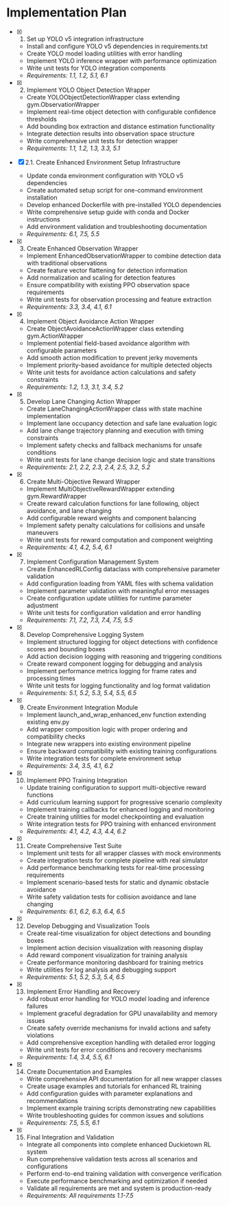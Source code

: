 # Implementation Plan

- [x] 1. Set up YOLO v5 integration infrastructure
  - Install and configure YOLO v5 dependencies in requirements.txt
  - Create YOLO model loading utilities with error handling
  - Implement YOLO inference wrapper with performance optimization
  - Write unit tests for YOLO integration components
  - _Requirements: 1.1, 1.2, 5.1, 6.1_

- [x] 2. Implement YOLO Object Detection Wrapper
  - Create YOLOObjectDetectionWrapper class extending gym.ObservationWrapper
  - Implement real-time object detection with configurable confidence thresholds
  - Add bounding box extraction and distance estimation functionality
  - Integrate detection results into observation space structure
  - Write comprehensive unit tests for detection wrapper
  - _Requirements: 1.1, 1.2, 1.3, 3.3, 5.1_

- [x] 2.1. Create Enhanced Environment Setup Infrastructure
  - Update conda environment configuration with YOLO v5 dependencies
  - Create automated setup script for one-command environment installation
  - Develop enhanced Dockerfile with pre-installed YOLO dependencies
  - Write comprehensive setup guide with conda and Docker instructions
  - Add environment validation and troubleshooting documentation
  - _Requirements: 6.1, 7.5, 5.5_

- [x] 3. Create Enhanced Observation Wrapper
  - Implement EnhancedObservationWrapper to combine detection data with traditional observations
  - Create feature vector flattening for detection information
  - Add normalization and scaling for detection features
  - Ensure compatibility with existing PPO observation space requirements
  - Write unit tests for observation processing and feature extraction
  - _Requirements: 3.3, 3.4, 4.1, 6.1_

- [x] 4. Implement Object Avoidance Action Wrapper
  - Create ObjectAvoidanceActionWrapper class extending gym.ActionWrapper
  - Implement potential field-based avoidance algorithm with configurable parameters
  - Add smooth action modification to prevent jerky movements
  - Implement priority-based avoidance for multiple detected objects
  - Write unit tests for avoidance action calculations and safety constraints
  - _Requirements: 1.2, 1.3, 3.1, 3.4, 5.2_

- [x] 5. Develop Lane Changing Action Wrapper
  - Create LaneChangingActionWrapper class with state machine implementation
  - Implement lane occupancy detection and safe lane evaluation logic
  - Add lane change trajectory planning and execution with timing constraints
  - Implement safety checks and fallback mechanisms for unsafe conditions
  - Write unit tests for lane change decision logic and state transitions
  - _Requirements: 2.1, 2.2, 2.3, 2.4, 2.5, 3.2, 5.2_

- [x] 6. Create Multi-Objective Reward Wrapper
  - Implement MultiObjectiveRewardWrapper extending gym.RewardWrapper
  - Create reward calculation functions for lane following, object avoidance, and lane changing
  - Add configurable reward weights and component balancing
  - Implement safety penalty calculations for collisions and unsafe maneuvers
  - Write unit tests for reward computation and component weighting
  - _Requirements: 4.1, 4.2, 5.4, 6.1_

- [x] 7. Implement Configuration Management System
  - Create EnhancedRLConfig dataclass with comprehensive parameter validation
  - Add configuration loading from YAML files with schema validation
  - Implement parameter validation with meaningful error messages
  - Create configuration update utilities for runtime parameter adjustment
  - Write unit tests for configuration validation and error handling
  - _Requirements: 7.1, 7.2, 7.3, 7.4, 7.5, 5.5_

- [x] 8. Develop Comprehensive Logging System
  - Implement structured logging for object detections with confidence scores and bounding boxes
  - Add action decision logging with reasoning and triggering conditions
  - Create reward component logging for debugging and analysis
  - Implement performance metrics logging for frame rates and processing times
  - Write unit tests for logging functionality and log format validation
  - _Requirements: 5.1, 5.2, 5.3, 5.4, 5.5, 6.5_

- [x] 9. Create Environment Integration Module
  - Implement launch_and_wrap_enhanced_env function extending existing env.py
  - Add wrapper composition logic with proper ordering and compatibility checks
  - Integrate new wrappers into existing environment pipeline
  - Ensure backward compatibility with existing training configurations
  - Write integration tests for complete environment setup
  - _Requirements: 3.4, 3.5, 4.1, 6.2_

- [x] 10. Implement PPO Training Integration
  - Update training configuration to support multi-objective reward functions
  - Add curriculum learning support for progressive scenario complexity
  - Implement training callbacks for enhanced logging and monitoring
  - Create training utilities for model checkpointing and evaluation
  - Write integration tests for PPO training with enhanced environment
  - _Requirements: 4.1, 4.2, 4.3, 4.4, 6.2_

- [x] 11. Create Comprehensive Test Suite
  - Implement unit tests for all wrapper classes with mock environments
  - Create integration tests for complete pipeline with real simulator
  - Add performance benchmarking tests for real-time processing requirements
  - Implement scenario-based tests for static and dynamic obstacle avoidance
  - Write safety validation tests for collision avoidance and lane changing
  - _Requirements: 6.1, 6.2, 6.3, 6.4, 6.5_

- [x] 12. Develop Debugging and Visualization Tools
  - Create real-time visualization for object detections and bounding boxes
  - Implement action decision visualization with reasoning display
  - Add reward component visualization for training analysis
  - Create performance monitoring dashboard for training metrics
  - Write utilities for log analysis and debugging support
  - _Requirements: 5.1, 5.2, 5.3, 5.4, 6.5_

- [x] 13. Implement Error Handling and Recovery
  - Add robust error handling for YOLO model loading and inference failures
  - Implement graceful degradation for GPU unavailability and memory issues
  - Create safety override mechanisms for invalid actions and safety violations
  - Add comprehensive exception handling with detailed error logging
  - Write unit tests for error conditions and recovery mechanisms
  - _Requirements: 1.4, 3.4, 5.5, 6.1_

- [x] 14. Create Documentation and Examples
  - Write comprehensive API documentation for all new wrapper classes
  - Create usage examples and tutorials for enhanced RL training
  - Add configuration guides with parameter explanations and recommendations
  - Implement example training scripts demonstrating new capabilities
  - Write troubleshooting guides for common issues and solutions
  - _Requirements: 7.5, 5.5, 6.1_

- [x] 15. Final Integration and Validation
  - Integrate all components into complete enhanced Duckietown RL system
  - Run comprehensive validation tests across all scenarios and configurations
  - Perform end-to-end training validation with convergence verification
  - Execute performance benchmarking and optimization if needed
  - Validate all requirements are met and system is production-ready
  - _Requirements: All requirements 1.1-7.5_